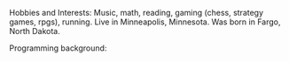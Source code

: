 Hobbies and Interests: Music, math, reading, gaming (chess, strategy games, rpgs), running. Live 
in Minneapolis, Minnesota. Was born in Fargo, North Dakota. 

Programming background: